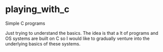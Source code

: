 # playing_with_c
Simple C programs

Just trying to understand the basics. The idea is that a lt of programs and OS systems are built on C so I would like to gradually venture into the underlying basics of these systems.
